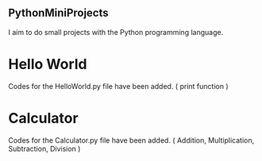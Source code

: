 ## PythonMiniProjects
I aim to do small projects with the Python programming language.

# Hello World
Codes for the HelloWorld.py file have been added. ( print function )

# Calculator
Codes for the Calculator.py file have been added. ( Addition, Multiplication, Subtraction, Division )